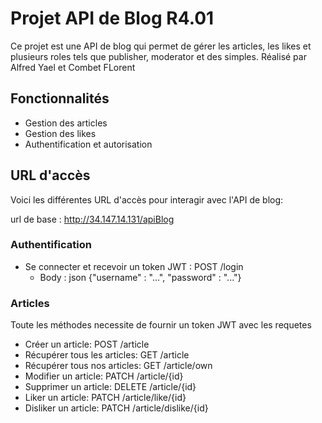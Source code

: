 # Projet API de Blog R4.01

Ce projet est une API de blog qui permet de gérer les articles, les likes et plusieurs roles tels que publisher, moderator et des simples.
Réalisé par Alfred Yael et Combet FLorent

## Fonctionnalités

- Gestion des articles
- Gestion des likes
- Authentification et autorisation

## URL d'accès

Voici les différentes URL d'accès pour interagir avec l'API de blog:

url de base : http://34.147.14.131/apiBlog

### Authentification
- Se connecter et recevoir un token JWT : POST /login
    - Body : json {"username" : "...", "password" : "..."}

### Articles

Toute les méthodes necessite de fournir un token JWT avec les requetes

- Créer un article: POST /article
- Récupérer tous les articles: GET /article
- Récupérer tous nos articles: GET /article/own
- Modifier un article: PATCH /article/{id}
- Supprimer un article: DELETE /article/{id}
- Liker un article: PATCH /article/like/{id}
- Disliker un article: PATCH /article/dislike/{id}
